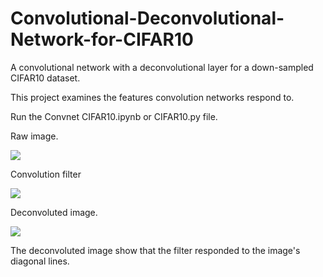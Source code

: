 # Convolutional-Deconvolutional-Network-for-CIFAR10
A convolutional network with a deconvolutional layer for a down-sampled CIFAR10 dataset. 

This project examines the features convolution networks respond to.

Run the Convnet CIFAR10.ipynb or CIFAR10.py file.

Raw image.

<img src="https://i.imgur.com/WItpsZM.png">

Convolution filter

<img src="https://i.imgur.com/UfcLYAJ.png">

Deconvoluted image.

<img src="https://i.imgur.com/Ajf1w36.png">

The deconvoluted image show that the filter responded to the image's diagonal lines.
